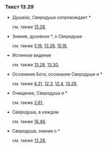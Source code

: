 ### Текст 13.29
	
- Душа(и), Сверхдуша сопровождает \*

	см. также  [13.28](../13/1328.md), 
	
- Знание, духовное \*, о Сверхдуше

	см. также  [5.18](../05/0518.md),  [13.28](../13/1328.md),  [15.18](../15/1518.md), 
	
- Истинное видение

	см. также  [13.28](../13/1328.md),  [13.30](../13/1330.md), 
	
- Осознание Бога, осознание Сверхдуши и \*

	см. также  [6.31](../06/0631.md),  [12.3](../12/1203.md),  [12.4](../12/1204.md),  [13.28](../13/1328.md), 
	
- Очищение, Сверхдуша и \*

	см. также  [2.61](../02/0261.md), 
	
- Сверхдуша, в каждом

	см. также  [18.46](../18/1846.md), 
	
- Сверхдуша, знание о \*

	см. также  [13.28](../13/1328.md), 
